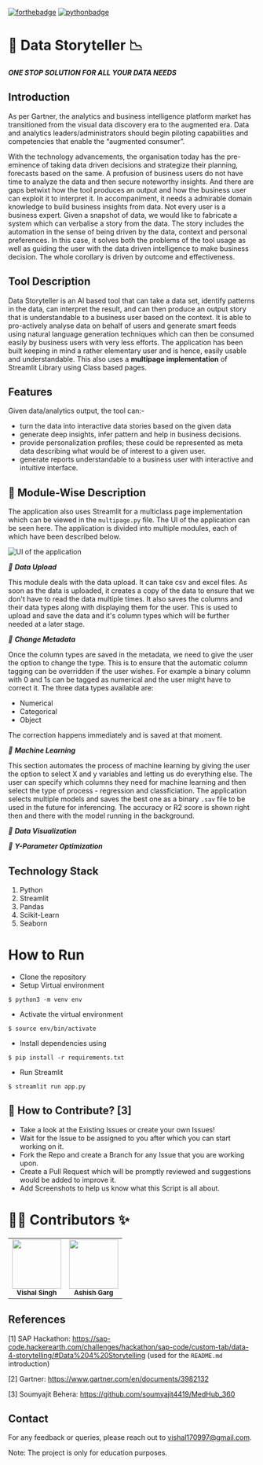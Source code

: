 <!-- Add logo -->
<!--  ![App Logo](https://i.stack.imgur.com/ARgpq.jpg) -->


[![forthebadge](https://forthebadge.com/images/badges/built-by-developers.svg)](https://forthebadge.com)
[![pythonbadge](https://forthebadge.com/images/badges/made-with-python.svg)](https://forthebadge.com)

# 📱 Data Storyteller 📉

_**ONE STOP SOLUTION FOR ALL YOUR DATA NEEDS**_ 
## Introduction 

As per Gartner, the analytics and business intelligence platform market has transitioned from the visual data discovery era to the augmented era. Data and analytics leaders/administrators should begin piloting capabilities and competencies that enable the “augmented consumer”.

With the technology advancements, the organisation today has the pre-eminence of taking data driven decisions and strategize their planning, forecasts based on the same. A profusion of business users do not have time to analyze the data and then secure noteworthy insights. And there are gaps betwixt how the tool produces an output and how the business user can exploit it to interpret it. In accompaniment, it needs a admirable domain knowledge to build business insights from data. Not every user is a business expert. Given a snapshot of data, we would like to fabricate a system which can verbalise a story from the data. The story includes the automation in the sense of being driven by the data, context and personal preferences. In this case, it solves both the problems of the tool usage as well as guiding the user with the data driven intelligence to make business decision. The whole corollary is driven by outcome and effectiveness.

## Tool Description 

Data Storyteller is an AI based tool that can take a data set, identify patterns in the data, can interpret the result, and can then produce an output story that is understandable to a business user based on the context. It is able to pro-actively analyse data on behalf of users and generate smart feeds using natural language generation techniques which can then be consumed easily by business users with very less efforts. The application has been built keeping in mind a rather elementary user and is hence, easily usable and understandable. This also uses a **multipage implementation** of Streamlit Library using Class based pages. 

## Features 

Given data/analytics output, the tool can:-

- turn the data into interactive data stories based on the given data 
- generate deep insights, infer pattern and help in business decisions.
- provide personalization profiles; these could be represented as meta data describing what would be of interest to a given user.
- generate reports understandable to a business user with interactive and intuitive interface.

## 📝 Module-Wise Description

The application also uses Streamlit for a multiclass page implementation which can be viewed in the `multipage.py` file. The UI of the application can be seen here. The application is divided into multiple modules, each of which have been described below.

![UI of the application](https://i.stack.imgur.com/MOVpz.png)


_📌 **Data Upload**_ <br/>

This module deals with the data upload. It can take csv and excel files. As soon as the data is uploaded, it creates a copy of the data to ensure that we don't have to read the data multiple times. It also saves the columns and their data types along with displaying them for the user. This is used to upload and save the data and it's column types which will be further needed at a later stage. 

_📌 **Change Metadata**_ <br/>

Once the column types are saved in the metadata, we need to give the user the option to change the type. This is to ensure that the automatic column tagging can be overridden if the user wishes. For example a binary column with 0 and 1s can be tagged as numerical and the user might have to correct it. The three data types available are:

* Numerical 
* Categorical 
* Object

The correction happens immediately and is saved at that moment. 

_📌 **Machine Learning**_ <br/>

This section automates the process of machine learning by giving the user the option to select X and y variables and letting us do everything else. The user can specify which columns they need for machine learning and then select the type of process - regression and classficiation. The application selects multiple models and saves the best one as a binary `.sav` file to be used in the future for inferencing. The accuracy or R2 score is shown right then and there with the model running in the background.  

_📌 **Data Visualization**_ <br/>

_📌 **Y-Parameter Optimization**_ <br/>

## Technology Stack 

1. Python 
2. Streamlit 
3. Pandas
4. Scikit-Learn
5. Seaborn

# How to Run 

- Clone the repository
- Setup Virtual environment
```
$ python3 -m venv env
```
- Activate the virtual environment
```
$ source env/bin/activate
```
- Install dependencies using
```
$ pip install -r requirements.txt
```
- Run Streamlit
```
$ streamlit run app.py
```



## 🤝 How to Contribute? [3]

- Take a look at the Existing Issues or create your own Issues!
- Wait for the Issue to be assigned to you after which you can start working on it.
- Fork the Repo and create a Branch for any Issue that you are working upon.
- Create a Pull Request which will be promptly reviewed and suggestions would be added to improve it.
- Add Screenshots to help us know what this Script is all about.


# 👨‍💻 Contributors ✨

<table>
  <tr>
    <td align="center"><a href="https://github.com/vishalsingh17"><img src="https://avatars.githubusercontent.com/u/55878408?s=400&u=55bd0c70828a4fe8b828ac3f9099ec7faa1b9593&v=4" width="100px;" alt=""/><br /><sub><b>Vishal Singh</b></sub></a><br /></td>
    <td align="center"><a href="https://github.com/ashishgarg052"><img src="https://avatars.githubusercontent.com/u/48443496?v=4" width="100px;" alt=""/><br /><sub><b>Ashish Garg</b></sub></a><br /></td>

</table>

## References 

[1] SAP Hackathon: https://sap-code.hackerearth.com/challenges/hackathon/sap-code/custom-tab/data-4-storytelling/#Data%204%20Storytelling (used for the `README.md` introduction)

[2] Gartner: https://www.gartner.com/en/documents/3982132

[3] Soumyajit Behera: https://github.com/soumyajit4419/MedHub_360


## Contact

For any feedback or queries, please reach out to [vishal170997@gmail.com](vishal170997@gmail.com).

Note: The project is only for education purposes.
